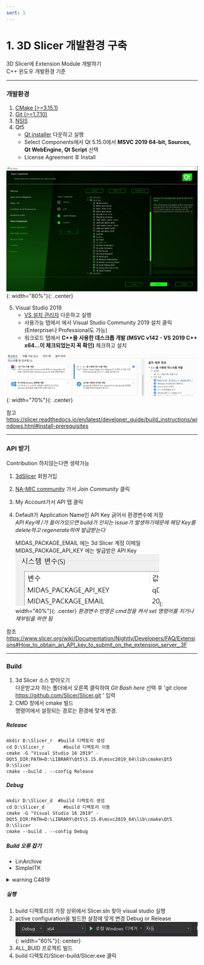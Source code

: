 ```yaml
---
sort: 1
---  
```

# 1. 3D Slicer 개발환경 구축

3D Slicer에 Extension Module 개발하기  
C++ 윈도우 개발환경 기준   

---
### 개발환경 

 1. [CMake (>=3.15.1)](https://cmake.org/download/)  
 2. [Git (>=1.7.10)](https://git-scm.com/download/win)  
 3. [NSIS](https://nsis.sourceforge.io/Download)  
 4. Qt5
    - [Qt installer](https://www.qt.io/download-qt-installer) 다운하고 실행  
    - Select Components에서 Qt 5.15.0에서 __MSVC 2019 64-bit, Sources, Qt WebEngine, Qt Script__ 선택  
    - License Agreement 후 Install  
	
![Qt5_15](/assets/images/tab_develope/3DSlicer/file1/Qt5_15.PNG){: width="80%"}{: .center}
	
 5. Visual Studio 2019
    - [VS 설치 관리자](https://visualstudio.microsoft.com/ko/downloads/) 다운하고 실행
    - 사용가능 탭에서 에서 Visual Studio Community 2019 설치 클릭 (Enterprise나 Professional도 가능)  
    - 워크로드 탭에서 __C++을 사용한 데스크톱 개발 (MSVC v142 - VS 2019 C++ x64...이 체크되었는지 꼭 확인)__ 체크하고 설치  

![vs2019](/assets/images/tab_develope/3DSlicer/file1/vs2019.PNG){: width="70%"}{: .center}  
    
참고 https://slicer.readthedocs.io/en/latest/developer_guide/build_instructions/windows.html#install-prerequisites      

---
### API 받기  
Contribution 하지않는다면 생략가능    
  
1. [3dSlicer](http://slicer.kitware.com) 회원가입  
2. [NA-MIC community](https://slicer.kitware.com/midas3/community/23) 가서 _Join Community_ 클릭
3. My Account가서 API 탭 클릭
4. Default가 Application Name인 API Key 긁어서 환경변수에 저장  
   _API Key에 /가 들어가있으면 build가 안되는 issue가 발생하기때문에 해당 Key를 delete하고 regenerate하여 발급받는다_
   
   MIDAS_PACKAGE_EMAIL 에는 3d Slicer 계정 이메일  
   MIDAS_PACKAGE_API_KEY 에는 발급받은 API Key  
![vs2019](/assets/images/tab_develope/3DSlicer/file1/sysPATH.PNG){: width="40%"}{: .center} 
  _환경변수 반영은 cmd창을 켜서 set 명령어를 치거나 재부팅을 하면 됨_

참조 https://www.slicer.org/wiki/Documentation/Nightly/Developers/FAQ/Extensions#How_to_obtain_an_API_key_to_submit_on_the_extension_server_.3F  

---
### Build  

1. 3d Slicer 소스 받아오기  
  다운받고자 하는 폴더에서 오른쪽 클릭하여 _Git Bash here_ 선택 후
  \'git clone https://github.com/Slicer/Slicer.git \' 입력  
2. CMD 창에서 cmake 빌드  
   명령어에서 설정되는 경로는 환경에 맞게 변경.  
   
##### Release
```
mkdir D:\Slicer_r  #build 디렉토리 생성
cd D:\Slicer_r       #build 디렉토리 이동
cmake -G "Visual Studio 16 2019" -DQt5_DIR:PATH=D:\LIBRARY\Qt5\5.15.0\msvc2019_64\lib\cmake\Qt5 D:\Slicer
cmake --build . --config Release
``` 
##### Debug 
```
mkdir D:\Slicer_d  #build 디렉토리 생성
cd D:\Slicer_d       #build 디렉토리 이동
cmake -G "Visual Studio 16 2019" -DQt5_DIR:PATH=D:\LIBRARY\Qt5\5.15.0\msvc2019_64\lib\cmake\Qt5 D:\Slicer
cmake --build . --config Debug  
```   

##### Build 오류 잡기  

- LinArchive  
- SimpleITK

<details>
<summary> warning C4819 </summary>
<div markdown="1">

LibArchive 빌드시 '현재 코드 페이지(949)에서 표시할 수 없는 문자가 파일에 들어 있습니다'라는 Warning과 함께 빌드 실패한다.  
```
1>Performing build step for 'LibArchive'
1>.NET Framework용 Microsoft (R) Build Engine 버전 16.9.0+5e4b48a27
1>Copyright (C) Microsoft Corporation. All rights reserved.
1>
1>  archive_read_support_format_rar5.c
1>D:\slicer_project\R\LibArchive\libarchive\archive_read_support_format_rar5.c(1,1): error C2220: 다음 경고는 오류로 처리됩니다. [D:\slicer_project\R\LibArchive-build\libarchive\archive.vcxproj]
1>D:\slicer_project\R\LibArchive\libarchive\archive_read_support_format_rar5.c(1,1): warning C4819: 현재 코드 페이지(949)에서 표시할 수 없는 문자가 파일에 들어 있습니다. 데이터가 손실되지 않게 하려면 해당 파일을 유니코드 형식으로 저장하십시오. [D:\slicer_project\R\LibArchive-build\libarchive\archive.vcxproj]
1>  archive_read_support_format_rar5.c
1>D:\slicer_project\R\LibArchive\libarchive\archive_read_support_format_rar5.c(1,1): error C2220: 다음 경고는 오류로 처리됩니다. [D:\slicer_project\R\LibArchive-build\libarchive\archive_static.vcxproj]
1>D:\slicer_project\R\LibArchive\libarchive\archive_read_support_format_rar5.c(1,1): warning C4819: 현재 코드 페이지(949)에서 표시할 수 없는 문자가 파일에 들어 있습니다. 데이터가 손실되지 않게 하려면 해당 파일을 유니코드 형식으로 저장하십시오. [D:\slicer_project\R\LibArchive-build\libarchive\archive_static.vcxproj]
1>C:\Program Files (x86)\Microsoft Visual Studio\2019\Community\MSBuild\Microsoft\VC\v160\Microsoft.CppCommon.targets(240,5): error MSB8066: 'D:\slicer_project\R\CMakeFiles\d3e05790d5571be296b79644510db7e9\LibArchive-update.rule;D:\slicer_project\R\CMakeFiles\d3e05790d5571be296b79644510db7e9\LibArchive-patch.rule;D:\slicer_project\R\CMakeFiles\d3e05790d5571be296b79644510db7e9\LibArchive-configure.rule;D:\slicer_project\R\CMakeFiles\d3e05790d5571be296b79644510db7e9\LibArchive-build.rule;D:\slicer_project\R\CMakeFiles\d3e05790d5571be296b79644510db7e9\LibArchive-install.rule;D:\slicer_project\R\CMakeFiles\0f2b6fa69dbe7f10a9e4fca2cb61ccc8\LibArchive-complete.rule;D:\slicer_project\R\CMakeFiles\0eb6138ddcf6b35e00202fe39c2a0f3a\LibArchive.rule'에 대한 사용자 지정 빌드가 종료되었습니다(코드 1).
1>"LibArchive.vcxproj" 프로젝트를 빌드했습니다. - 실패
```   
__해결법__
build 디렉토리\LibArchive\libarchive\archive_read_support_format_rar5.c 에서 주석의 이모티콘 때문에 생긴 에러로, 한글판 Visual Studio를 사용하면 종종 주석에서 한글이나 이모티콘을 인코딩하지 못한다. 사실 인코딩 방식이 환경에 따라 달라질 수 있기 때문에 모든 소스파일엔 주석일지라도 영어만 쓰는게 좋다.  

단순하게 74번째 코드를 삭제하는 방법으로 해결할 수 있다.     

동일한 에러가 계속난다면, 해당파일을   
Visual Studio로 열고, 해당 파일을 다른 이름으로 파일 저장하기 > 저장 드롭다운 > 고급저장 옵션 > 인코딩을 유니코드 -코드 페이지 1200로 변경하여 저장하면된다.   

SimpleITK 빌드시 '현재 코드 페이지(949)에서 표시할 수 없는 문자가 파일에 들어 있습니다'라는 Warning과 함께 빌드 실패한다.  
```
D:\slicer_project\R\ITK\Modules\Filtering\Smoothing\include\itkRecursiveGaussianImageFilter.h(1,1): warning C4819: 현재 코드 페이지(949)에서 표시할 수 없는 문자가 파일에 들어 있습니다. 데이터가 손실되지 않게 하려면 해당 파일을 유니코드 형식으로 저장하십시오. [D:\slicer_project\R\SimpleITK-build\SimpleITK-build\Code\Registration\src\SimpleITKRegistration.vcxproj] [D:\slicer_project\R\SimpleITK-build\SimpleITK.vcxproj]
1>D:\slicer_project\R\ITK\Modules\Filtering\ImageFilterBase\include\itkRecursiveSeparableImageFilter.h(1,1): warning C4819: 현재 코드 페이지(949)에서 표시할 수 없는 문자가 파일에 들어 있습니다. 데이터가 손실되지 않게 하려면 해당 파일을 유니코드 형식으로 저장하십시오. [D:\slicer_project\R\SimpleITK-build\SimpleITK-build\Code\Registration\src\SimpleITKRegistration.vcxproj] [D:\slicer_project\R\SimpleITK-build\SimpleITK.vcxproj]
1>D:\slicer_project\R\ITK\Modules\Filtering\ImageFilterBase\include\itkRecursiveSeparableImageFilter.h(1,1): warning C4819: 현재 코드 페이지(949)에서 표시할 수 없는 문자가 파일에 들어 있습니다. 데이터가 손실되지 않게 하려면 해당 파일을 유니코드 형식으로 저장하십시오. [D:\slicer_project\R\SimpleITK-build\SimpleITK-build\Code\Registration\src\SimpleITKRegistration.vcxproj] [D:\slicer_project\R\SimpleITK-build\SimpleITK.vcxproj]
1>D:\slicer_project\R\ITK\Modules\Filtering\Smoothing\include\itkRecursiveGaussianImageFilter.h(1,1): warning C4819: 현재 코드 페이지(949)에서 표시할 수 없는 문자가 파일에 들어 있습니다. 데이터가 손실되지 않게 하려면 해당 파일을 유니코드 형식으로 저장하십시오. [D:\slicer_project\R\SimpleITK-build\SimpleITK-build\Code\Registration\src\SimpleITKRegistration.vcxproj] [D:\slicer_project\R\SimpleITK-build\SimpleITK.vcxproj]
1>    sitkImageRegistrationMethod_CreateOptimizer.cxx
1>    sitkImageRegistrationMethod_CreateMetric.cxx
1>D:\slicer_project\R\ITK\Modules\Filtering\Smoothing\include\itkRecursiveGaussianImageFilter.h(1,1): warning C4819: 현재 코드 페이지(949)에서 표시할 수 없는 문자가 파일에 들어 있습니다. 데이터가 손실되지 않게 하려면 해당 파일을 유니코드 형식으로 저장하십시오. [D:\slicer_project\R\SimpleITK-build\SimpleITK-build\Code\Registration\src\SimpleITKRegistration.vcxproj] [D:\slicer_project\R\SimpleITK-build\SimpleITK.vcxproj]
1>D:\slicer_project\R\ITK\Modules\Filtering\ImageFilterBase\include\itkRecursiveSeparableImageFilter.h(1,1): warning C4819: 현재 코드 페이지(949)에서 표시할 수 없는 문자가 파일에 들어 있습니다. 데이터가 손실되지 않게 하려면 해당 파일을 유니코드 형식으로 저장하십시오. [D:\slicer_project\R\SimpleITK-build\SimpleITK-build\Code\Registration\src\SimpleITKRegistration.vcxproj] [D:\slicer_project\R\SimpleITK-build\SimpleITK.vcxproj]
1>D:\slicer_project\R\ITK\Modules\Filtering\ImageFilterBase\include\itkRecursiveSeparableImageFilter.h(1,1): warning C4819: 현재 코드 페이지(949)에서 표시할 수 없는 문자가 파일에 들어 있습니다. 데이터가 손실되지 않게 하려면 해당 파일을 유니코드 형식으로 저장하십시오. [D:\slicer_project\R\SimpleITK-build\SimpleITK-build\Code\Registration\src\SimpleITKRegistration.vcxproj] [D:\slicer_project\R\SimpleITK-build\SimpleITK.vcxproj]
1>D:\slicer_project\R\ITK\Modules\Filtering\Smoothing\include\itkRecursiveGaussianImageFilter.h(1,1): warning C4819: 현재 코드 페이지(949)에서 표시할 수 없는 문자가 파일에 들어 있습니다. 데이터가 손실되지 않게 하려면 해당 파일을 유니코드 형식으로 저장하십시오. [D:\slicer_project\R\SimpleITK-build\SimpleITK-build\Code\Registration\src\SimpleITKRegistration.vcxproj] [D:\slicer_project\R\SimpleITK-build\SimpleITK.vcxproj]
1
```
__해결법__  
ITK source 파일의 인코딩 문제이기때문에, 수정 후 ITK 빌드 후 SimpliITK 빌드해주면 된다.







D:\slicer_project\R\CTK-build\CMakeExternals\Install\include\PythonQt\PythonQtClassWrapper.h(66,16): warning C5208: typ
edef 이름에 사용되는 명명되지 않은 클래스가 비정적 데이터 멤버, 멤버 열거형 또는 멤버 클래스 이외의 멤버를 선언할 수 없 습니다. [D:\slicer_project\R\Slicer-build\E\DataSto
re\DataStore\Widgets\qSlicerDataStoreModuleWidgetsPythonQt.vcxproj] [D:\slicer_project\R\Slicer.vcxproj]
    osm_qSlicerDataStoreModuleWidgets_module_init.cpp
D:\slicer_project\R\CTK-build\CMakeExternals\Install\include\PythonQt\PythonQtClassWrapper.h(66,16): warning C5208: typ
edef 이름에 사용되는 명명되지 않은 클래스가 비정적 데이터 멤버, 멤버 열거형 또는 멤버 클래스 이외의 멤버를 선언할 수 없 습니다. [D:\slicer_project\R\Slicer-build\E\DataSto
re\DataStore\Widgets\qSlicerDataStoreModuleWidgetsPythonQt.vcxproj] [D:\slicer_project\R\Slicer.vcxproj]
    moc_osm_qSlicerDataStoreModuleWidgets.cpp
    코드를 생성하고 있습니다...
       D:/slicer_project/R/Slicer-build/lib/Slicer-4.13/qt-loadable-modules/Release/qSlicerDataStoreModuleWidgetsPython
  Qt.lib 라이브러리 및 D:/slicer_project/R/Slicer-build/lib/Slicer-4.13/qt-loadable-modules/Release/qSlicerDataStoreModuleWid
  getsPythonQt.exp 개체를 생성하고 있습니다.
    qSlicerDataStoreModuleWidgetsPythonQt.vcxproj -> D:\slicer_project\R\Slicer-build\lib\Slicer-4.13\qt-loadable-modul
  es\Release\qSlicerDataStoreModuleWidgetsPythonQt.pyd
    vtkSlicerMarkupsModuleMRML.vcxproj -> D:\slicer_project\R\Slicer-build\lib\Slicer-4.13\qt-loadable-modules\Release\
  vtkSlicerMarkupsModuleMRML.dll
    vtkSlicerDynamicModelerModuleMRML.vcxproj -> D:\slicer_project\R\Slicer-build\lib\Slicer-4.13\qt-loadable-modules\R
  elease\vtkSlicerDynamicModelerModuleMRML.dll
    For vtkSlicerDynamicModelerModuleLogic - updating vtkSlicerDynamicModelerModuleLogicHierarchy.txt
    Building Custom Rule D:/slicer_project/R/SurfaceToolbox/DynamicModeler/Logic/CMakeLists.txt
    vtkImplicitPolyDataPointDistance.cxx
    vtkSlicerDynamicModelerAppendTool.cxx
D:\slicer_project\Slicer\Modules\Loadable\Markups\MRML\vtkMRMLMarkupsCurveNode.h(1,1): warning C4819: 현재 코드 페이지(949)에서
표시할 수 없는 문자가 파일에 들어 있습니다. 데이터가 손실되지 않게 하려면 해당 파일을 유니코드 형식으로 저장하십시오. [D:\slicer_project\R\Slicer-build\E\SurfaceToolbox\
DynamicModeler\Logic\vtkSlicerDynamicModelerModuleLogic.vcxproj] [D:\slicer_project\R\Slicer.vcxproj]
    vtkSlicerDynamicModelerBoundaryCutTool.cxx
D:\slicer_project\Slicer\Modules\Loadable\Markups\MRML\vtkMRMLMarkupsCurveNode.h(1,1): warning C4819: 현재 코드 페이지(949)에서
표시할 수 없는 문자가 파일에 들어 있습니다. 데이터가 손실되지 않게 하려면 해당 파일을 유니코드 형식으로 저장하십시오. [D:\slicer_project\R\Slicer-build\E\SurfaceToolbox\
DynamicModeler\Logic\vtkSlicerDynamicModelerModuleLogic.vcxproj] [D:\slicer_project\R\Slicer.vcxproj]
    vtkSlicerDynamicModelerCurveCutTool.cxx
D:\slicer_project\Slicer\Modules\Loadable\Markups\MRML\vtkMRMLMarkupsCurveNode.h(1,1): warning C4819: 현재 코드 페이지(949)에서
표시할 수 없는 문자가 파일에 들어 있습니다. 데이터가 손실되지 않게 하려면 해당 파일을 유니코드 형식으로 저장하십시오. [D:\slicer_project\R\Slicer-build\E\SurfaceToolbox\
DynamicModeler\Logic\vtkSlicerDynamicModelerModuleLogic.vcxproj] [D:\slicer_project\R\Slicer.vcxproj]




</div>
</details>







##### 실행  
1. build 디렉토리의 가장 상위에서 Slicer.sln 찾아 visual studio 실행
2. active configuration을 빌드한 설정에 맞게 변경 Debug or Release
![active_build](/assets/images/tab_develope/3DSlicer/file1/active_build.PNG){: width="60%"}{: center}  
3. ALL_BUID 프로젝트 빌드
4. build 디렉토리/Slicer-build/Slicer.exe 클릭  
